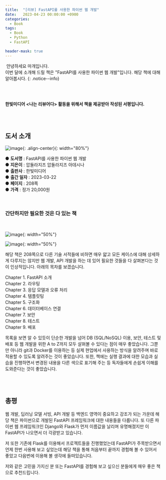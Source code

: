 ```yaml
---
title:  "[리뷰] FastAPI를 사용한 파이썬 웹 개발"
date:   2023-04-23 00:00:00 +0900
categories:
  - Book
tags:
  - Book
  - Python
  - FastAPI

header-mask: true
---
```


&nbsp;안녕하세요 마개입니다.  
이번 달에 소개해 드릴 책은 "FastAPI를 사용한 파이썬 웹 개발"입니다. 해당 책에 대해 알아봅시다.
{: .notice--info}

<br><br>

**한빛미디어 \<나는 리뷰어다\> 활동을 위해서 책을 제공받아 작성된 서평입니다.**

<br><br>

## 도서 소개

![image](https://user-images.githubusercontent.com/78892113/236678033-adc3abf6-6ebf-4376-9c13-5b25e09e38a9.png){: .align-center}{: width="80%"}

● **도서명** : FastAPI를 사용한 파이썬 웹 개발  
● **지은이** : 압둘라지즈 압둘라지즈 아데시나    
● **출판사** : 한빛미디어  
● **출간 일자** : 2023-03-22  
● **페이지** : 208쪽  
● **가격** : 정가 20,000원  

<br>

### 간단하지만 필요한 것은 다 있는 책 

<br>

![image](https://user-images.githubusercontent.com/78892113/236678089-ce3e2945-97d9-4800-936c-98ea78253792.png){: width="50%"}

![image](https://user-images.githubusercontent.com/78892113/236678099-7f455af6-04e2-473b-b819-d9a80a4626b7.png){: width="50%"}

해당 책은 208쪽으로 다른 기술 서적들에 비하면 매우 얇고 모든 케이스에 대해 상세하게 다루지는 않지만 웹 개발, API 개발을 하는 데 있어 필요한 것들을 다 살펴본다는 것이 인상적입니다. 아래의 목차를 보겠습니다.  

​Chapter 1. FastAPI 소개  
Chapter 2. 라우팅  
Chapter 3. 응답 모델과 오류 처리  
Chapter 4. 템플릿팅  
Chapter 5. 구조화  
Chapter 6. 데이터베이스 연결  
Chapter 7. 보안  
Chapter 8. 테스트  
Chapter 9. 배포  

목록을 보면 알 수 있듯이 단순한 개발을 넘어 DB (SQL/NoSQL) 이용, 보안, 테스트 및 배포 등 웹 개발을 위한 A to Z까지 모두 살펴볼 수 있다는 점이 매우 좋았습니다. 그뿐만 아니라 git과 Docker를 이용하는 등 실제 현업에서 사용하는 방식을 알려주며 바로 적용할 수 있도록 알려주는 것이 좋았습니다. 또한, 책에는 실행 결과에 대한 모습과 실습을 진행하면서 변경된 내용을 다른 색으로 표기해 주는 등 독자들에게 손쉽게 이해를 도와준다는 것이 좋았습니다. 

<br><br>

## 총평

웹 개발, 딥러닝 모델 서빙, API 개발 등 백엔드 영역이 중요하고 강조가 되는 가운데 해당 책은 파이썬으로 개발된 FastAPI 프레임워크에 대한 내용들을 다룹니다. 또 다른 파이썬 웹 프레임워크인 Django와 Flask가 먼저 이름값을 날리며 유명해졌지만 이 FastAPI가 나오면서 더 각광받고 있습니다. 

저 또한 기존에 Flask를 이용해서 프로젝트들을 진행했었는데 FastAPI가 주목받으면서 언제 한번 사용해 보고 싶었는데 해당 책을 통해 처음부터 끝까지 경험해 볼 수 있어서 좋았고 다음번에 이용해 볼 생각에 들떠있습니다.

저와 같은 고민을 가지신 분 또는 FastAPI를 경험해 보고 싶으신 분들에게 매우 좋은 책으로 추천드립니다.
